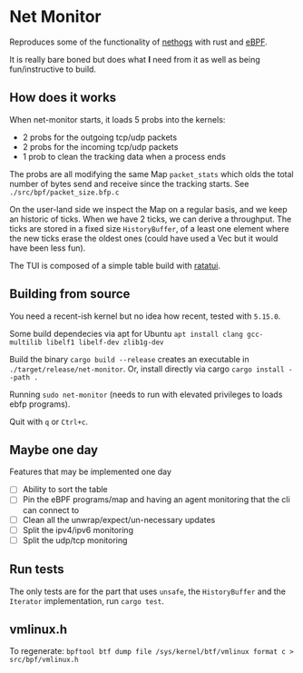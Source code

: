 # Net Monitor

Reproduces some of the functionality of [nethogs](https://github.com/raboof/nethogs) with rust and [eBPF](https://ebpf.io/).

It is really bare boned but does what **I** need from it as well as being fun/instructive to build. 

## How does it works

When net-monitor starts, it loads 5 probs into the kernels:
- 2 probs for the outgoing tcp/udp packets
- 2 probs for the incoming tcp/udp packets
- 1 prob to clean the tracking data when a process ends

The probs are all modifying the same Map `packet_stats` which olds the total number of bytes send and receive since the tracking starts. See `./src/bpf/packet_size.bfp.c`

On the user-land side we inspect the Map on a regular basis, and we keep an historic of ticks. When we have 2 ticks, we can derive a throughput. The ticks are stored in a fixed size `HistoryBuffer`, of a least one element where the new ticks erase the oldest ones (could have used a Vec but it would have been less fun).

The TUI is composed of a simple table build with [ratatui](https://ratatui.rs/).


## Building from source

You need a recent-ish kernel but no idea how recent, tested with `5.15.0`.

Some build dependecies via apt for Ubuntu `apt install clang gcc-multilib libelf1 libelf-dev zlib1g-dev`


Build the binary `cargo build --release` creates an executable in `./target/release/net-monitor`.
Or, install directly via cargo `cargo install --path .`

Running `sudo net-monitor` (needs to run with elevated privileges to loads ebfp programs).

Quit with `q` or `Ctrl+c`.

## Maybe one day

Features that may be implemented one day

 - [ ] Ability to sort the table
 - [ ] Pin the eBPF programs/map and having an agent monitoring that the cli can connect to
 - [ ] Clean all the unwrap/expect/un-necessary updates
 - [ ] Split the ipv4/ipv6 monitoring
 - [ ] Split the udp/tcp monitoring

## Run tests

The only tests are for the part that uses `unsafe`, the `HistoryBuffer` and the `Iterator` implementation, run `cargo test`. 

## vmlinux.h

To regenerate: `bpftool btf dump file /sys/kernel/btf/vmlinux format c > src/bpf/vmlinux.h`